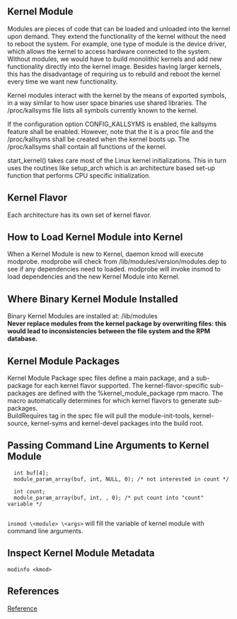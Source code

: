 ## Kernel Module ##

Modules are pieces of code that can be loaded and unloaded into the kernel upon demand. They extend the functionality of the kernel without the need to reboot the system. For example, one type of module is the device driver, which allows the kernel to access hardware connected to the system. Without modules, we would have to build monolithic kernels and add new functionality directly into the kernel image. Besides having larger kernels, this has the disadvantage of requiring us to rebuild and reboot the kernel every time we want new functionality.

Kernel modules interact with the kernel by the means of exported symbols, in a way similar to how user space binaries use shared libraries. The /proc/kallsyms file lists all symbols currently known to the kernel.

If the configuration option CONFIG_KALLSYMS is enabled, the kallsyms feature shall be enabled. However, note that the it is a proc file and the /proc/kallsyms shall be created when the kernel boots up. The /proc/kallsyms shall contain all functions of the kernel.

start_kernel() takes care most of the Linux kernel initializations. This in turn uses the routines like setup_arch which is an architecture based set-up function that performs CPU specific initialization.

## Kernel Flavor ##
Each architecture has its own set of kernel flavor.  

## How to Load Kernel Module into Kernel ##
When a Kernel Module is new to Kernel, daemon kmod will execute modprobe. modprobe will check from /lib/modules/version/modules.dep to see if any dependencies need to loaded. modprobe will invoke insmod to load dependencies and the new Kernel Module into Kernel.   

## Where Binary Kernel Module Installed ##
Binary Kernel Modules are installed at: /lib/modules  
**Never replace modules from the kernel package by overwriting files: this would lead to inconsistencies between the file system and the RPM database.**   

## Kernel Module Packages ##
Kernel Module Package spec files define a main package, and a sub-package for each kernel flavor supported. The kernel-flavor-specific sub-packages are defined with the %kernel_module_package rpm macro. The macro automatically determines for which kernel flavors to generate sub-packages.    
BuildRequires tag in the spec file will pull the module-init-tools, kernel-source, kernel-syms and kernel-devel packages into the build root.  

## Passing Command Line Arguments to Kernel Module ##  

```
  int buf[4];
  module_param_array(buf, int, NULL, 0); /* not interested in count */
  
  int count;
  module_param_array(buf, int, , 0); /* put count into "count" variable */
  
```

``` insmod \<module> \<args> ``` will fill the variable of kernel module with command line arguments. 

## Inspect Kernel Module Metadata ## 

``` modinfo <kmod> ```

## References ##
[Reference](http://www.tldp.org/LDP/lkmpg/2.6/html/index.html)

